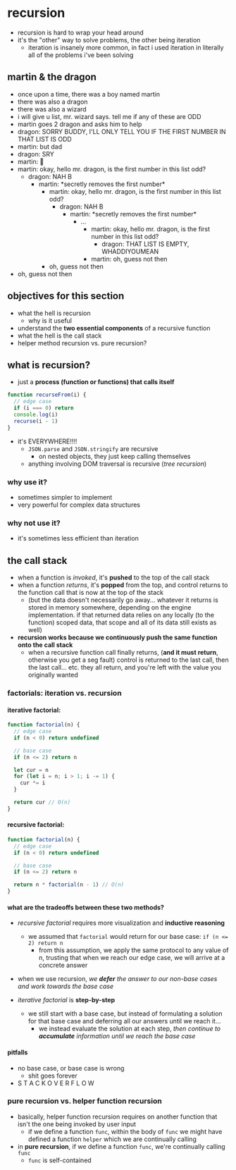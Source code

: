 # recursion

- recursion is hard to wrap your head around
- it's the "other" way to solve problems, the other being iteration
  - iteration is insanely more common, in fact i used iteration in literally all of the problems i've been solving

## martin & the dragon

- once upon a time, there was a boy named martin
- there was also a dragon
- there was also a wizard
- i will give u list, mr. wizard says. tell me if any of these are ODD
- martin goes 2 dragon and asks him to help
- dragon: SORRY BUDDY, I'LL ONLY TELL YOU IF THE FIRST NUMBER IN THAT LIST IS ODD
- martin: but dad
- dragon: SRY
- martin: 🤔
- martin: okay, hello mr. dragon, is the first number in this list odd?
  - dragon: NAH B
    - martin: \*secretly removes the first number\*
      - martin: okay, hello mr. dragon, is the first number in this list odd?
        - dragon: NAH B
          - martin: \*secretly removes the first number\*
            - ...
              - martin: okay, hello mr. dragon, is the first number in this list odd?
                - dragon: THAT LIST IS EMPTY, WHADDIYOUMEAN
              - martin: oh, guess not then
      - oh, guess not then
- oh, guess not then

## objectives for this section

- what the hell is recursion
  - why is it useful
- understand the **two essential components** of a recursive function
- what the hell is the call stack
- helper method recursion vs. pure recursion?

## what is recursion?

- just a **process (function or functions) that calls itself**

```js
function recurseFrom(i) {
  // edge case
  if (i === 0) return
  console.log(i)
  recurse(i - 1)
}
```

- it's EVERYWHERE!!!!
  - `JSON.parse` and `JSON.stringify` are recursive
    - on nested objects, they just keep calling themselves
  - anything involving DOM traversal is recursive (_tree recursion_)

### why use it?

- sometimes simpler to implement
- very powerful for complex data structures

### why not use it?

- it's sometimes less efficient than iteration

## the call stack

- when a function is _invoked_, it's **pushed** to the top of the call stack
- when a function _returns_, it's **popped** from the top, and control returns to the function call that is now at the top of the stack
  - (but the data doesn't necessarily go away... whatever it returns is stored in memory somewhere, depending on the engine implementation. if that returned data relies on any locally (to the function) scoped data, that scope and all of its data still exists as well)
- **recursion works because we continuously push the same function onto the call stack**
  - when a recursive function call finally returns, (**and it must return**, otherwise you get a seg fault) control is returned to the last call, then the last call... etc. they all return, and you're left with the value you originally wanted

### factorials: iteration vs. recursion

#### iterative factorial:

```js
function factorial(n) {
  // edge case
  if (n < 0) return undefined

  // base case
  if (n <= 2) return n

  let cur = n
  for (let i = n; i > 1; i -= 1) {
    cur *= i
  }

  return cur // O(n)
}
```

#### recursive factorial:

```js
function factorial(n) {
  // edge case
  if (n < 0) return undefined

  // base case
  if (n <= 2) return n

  return n * factorial(n - 1) // O(n)
}
```

#### what are the tradeoffs between these two methods?

- _recursive factorial_ requires more visualization and **inductive reasoning**
  - we assumed that `factorial` would return for our base case: `if (n <= 2) return n`
    - from this assumption, we apply the same protocol to any value of n, trusting that when we reach our edge case, we will arrive at a concrete answer
- when we use recursion, _we **defer** the answer to our non-base cases and work towards the base case_

- _iterative factorial_ is **step-by-step**
  - we still start with a base case, but instead of formulating a solution for that base case and deferring all our answers until we reach it...
    - we instead evaluate the solution at each step, _then continue to **accumulate** information until we reach the base case_

#### pitfalls

- no base case, or base case is wrong
  - shit goes forever
- S T A C K O V E R F L O W

### pure recursion vs. helper function recursion

- basically, helper function recursion requires on another function that isn't the one being invoked by user input
  - if we define a function `func`, within the body of `func` we might have defined a function `helper` which we are continually calling
- in **pure recursion**, if we define a function `func`, we're continually calling `func`
  - `func` is self-contained

